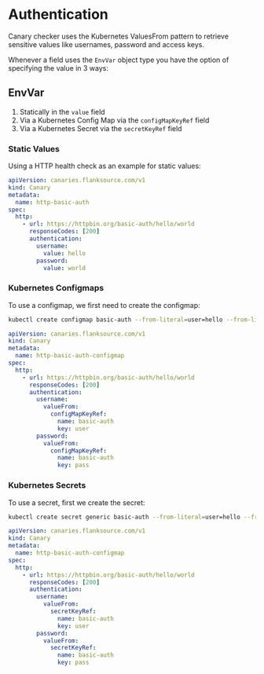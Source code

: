 # Authentication

Canary checker uses the Kubernetes ValuesFrom pattern to retrieve sensitive values like usernames, password and access keys.

Whenever a field uses the `EnvVar` object type you have the option of specifying the value in 3 ways:

## EnvVar

1. Statically in the `value` field
1. Via a Kubernetes Config Map via the `configMapKeyRef` field
1. Via a Kubernetes Secret via the `secretKeyRef` field

### Static Values

Using a HTTP health check as an example for static values:

```yaml title="http-basic-auth-static.yaml"
apiVersion: canaries.flanksource.com/v1
kind: Canary
metadata:
  name: http-basic-auth
spec:
  http:
    - url: https://httpbin.org/basic-auth/hello/world
      responseCodes: [200]
      authentication:
        username:
          value: hello
        password:
          value: world
```

### Kubernetes Configmaps

To use a configmap, we first need to create the configmap:

```bash
kubectl create configmap basic-auth --from-literal=user=hello --from-literal=pass=world -n default
```

```yaml title="http-basic-auth-configmap.yaml"
apiVersion: canaries.flanksource.com/v1
kind: Canary
metadata:
  name: http-basic-auth-configmap
spec:
  http:
    - url: https://httpbin.org/basic-auth/hello/world
      responseCodes: [200]
      authentication:
        username:
          valueFrom:
            configMapKeyRef:
              name: basic-auth
              key: user
        password:
          valueFrom:
            configMapKeyRef:
              name: basic-auth
              key: pass
```

### Kubernetes Secrets

To use a secret, first we create the secret:

```bash
kubectl create secret generic basic-auth --from-literal=user=hello --from-literal=pass=world -n default
```

```yaml title="http-basic-auth-secret.yaml"
apiVersion: canaries.flanksource.com/v1
kind: Canary
metadata:
  name: http-basic-auth-configmap
spec:
  http:
    - url: https://httpbin.org/basic-auth/hello/world
      responseCodes: [200]
      authentication:
        username:
          valueFrom:
            secretKeyRef:
              name: basic-auth
              key: user
        password:
          valueFrom:
            secretKeyRef:
              name: basic-auth
              key: pass
```
